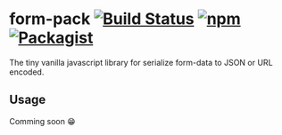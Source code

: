 # form-pack [![Build Status](https://travis-ci.org/DEKCOMSTORY/form-pack.svg?branch=master)](https://travis-ci.org/DEKCOMSTORY/form-pack) [![npm](https://img.shields.io/npm/v/npm.svg)]() [![Packagist](https://img.shields.io/packagist/l/doctrine/orm.svg)]()
The tiny vanilla javascript library for serialize form-data to JSON or URL encoded.

## Usage
Comming soon 😁
